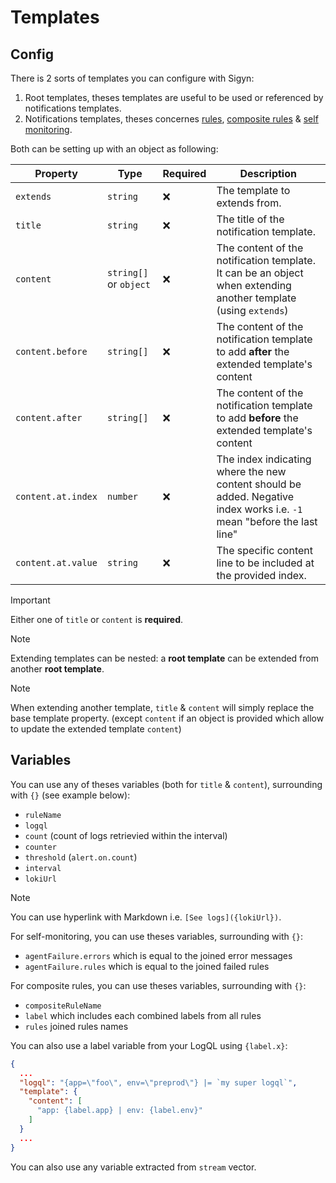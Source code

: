 # Templates

## Config

There is 2 sorts of templates you can configure with Sigyn:
1. Root templates, theses templates are useful to be used or referenced by notifications templates.
2. Notifications templates, theses concernes [rules](./rules.md), [composite rules](./composite-rules.md) & [self monitoring](./self-monitoring.md).

Both can be setting up with an object as following:

| Property | Type | Required | Description |
|---|---|---|---|
| `extends` | `string` | ❌ | The template to extends from. |
| `title` | `string`   | ❌ | The title of the notification template. |
| `content` | `string[]` or `object` | ❌ | The content of the notification template. It can be an object when extending another template (using `extends`) |
| `content.before` | `string[]` | ❌ | The content of the notification template to add **after** the extended template's content |
| `content.after` | `string[]` | ❌ | The content of the notification template to add **before** the extended template's content |
| `content.at.index` | `number` | ❌ | The index indicating where the new content should be added. Negative index works i.e. `-1` mean "before the last line" |
| `content.at.value` | `string` | ❌ | The specific content line to be included at the provided index. |

> [!IMPORTANT]
> Either one of `title` or `content` is **required**.
 
> [!NOTE]
> Extending templates can be nested: a **root template** can be extended from another **root template**.

> [!NOTE]
> When extending another template, `title` & `content` will simply replace the base template property. (except `content` if an object is provided which allow to update the extended template `content`)

## Variables

You can use any of theses variables (both for `title` & `content`), surrounding with `{}` (see example below):
- `ruleName`
- `logql`
- `count` (count of logs retrievied within the interval)
- `counter`
- `threshold` (`alert.on.count`)
- `interval`
- `lokiUrl` 

> [!NOTE]
> You can use hyperlink with Markdown i.e. `[See logs]({lokiUrl})`.

For self-monitoring, you can use theses variables, surrounding with `{}`:
- `agentFailure.errors` which is equal to the joined error messages
- `agentFailure.rules` which is equal to the joined failed rules

For composite rules, you can use theses variables, surrounding with `{}`:
- `compositeRuleName`
- `label` which includes each combined labels from all rules
- `rules` joined rules names

You can also use a label variable from your LogQL using `{label.x}`:
```json
{
  ...
  "logql": "{app=\"foo\", env=\"preprod\"} |= `my super logql`",
  "template": {
    "content": [
      "app: {label.app} | env: {label.env}"
    ]
  }
  ...
}
```

You can also use any variable extracted from `stream` vector.
